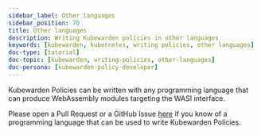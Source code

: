 ```yaml
---
sidebar_label: Other languages
sidebar_position: 70
title: Other languages
description: Writing Kubewarden policies in other languages
keywords: [kubewarden, kubernetes, writing policies, other languages]
doc-type: [tutorial]
doc-topic: [kubewarden, writing-policies, other-languages]
doc-persona: [kubewarden-policy-developer]
---
```


<head>
  <link rel="canonical" href="https://docs.kubewarden.io/tutorials/writing-policies/other-languages"/>
</head>

Kubewarden Policies can be written with any programming language that can produce
WebAssembly modules targeting the WASI interface.

Please open a Pull Request or a GitHub Issue [here](https://github.com/kubewarden/docs)
if you know of a programming language that can be used to write Kubewarden Policies.
